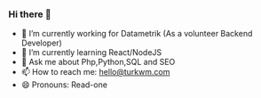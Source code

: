 ### Hi there 👋

- 🔭 I’m currently working for Datametrik (As a volunteer Backend Developer)
- 🌱 I’m currently learning React/NodeJS
- 💬 Ask me about Php,Python,SQL and SEO
- 📫 How to reach me: hello@turkwm.com
- 😄 Pronouns: Read-one
